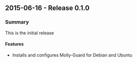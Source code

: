 ## 2015-06-16 - Release 0.1.0
### Summary
This is the initial release

#### Features
- Installs and configures Molly-Guard for Debian and Ubuntu
